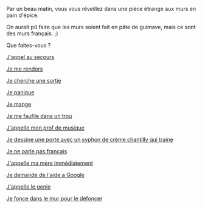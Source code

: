 Par un beau matin, vous vous réveillez dans une pièce étrange aux murs en pain d'épice.

On aurait pû faire que les murs soient fait en pâte de guimave, mais ce sont des murs français. ;)

Que faites-vous ?

[J'appel au secours](appel-au-secours/appeler-au-secours.md)

[Je me rendors](dormir/reve-etrange.md)

[Je cherche une sortie](sortie/chercher-la-sortie.md)

[Je panique](panique/frapper-le-mur.md)

[Je mange](manger/faim.md)

[Je me faufile dans un trou](manger/trou/trou.md)

[J'appelle mon prof de musique](telephone/prof_musique.md)

[Je dessine une porte avec un syphon de crème chantilly qui traine](dessine/porte.md)

[Je ne parle pas francais](../english/marshmallow.md)

[J'appelle ma mère immédiatement](appel-maman/appeler-maman.md)

[Je demande de l'aide a Google](google/google.md)

[J'appelle le genie](appelle-genie/appelle-genie.md)

[Je fonce dans le mur pour le défoncer](frapper-le-mur.md)
